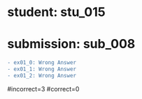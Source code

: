# student: stu_015
# submission: sub_008

```diff
- ex01_0: Wrong Answer
- ex01_1: Wrong Answer
- ex01_2: Wrong Answer
```
#incorrect=3
#correct=0

